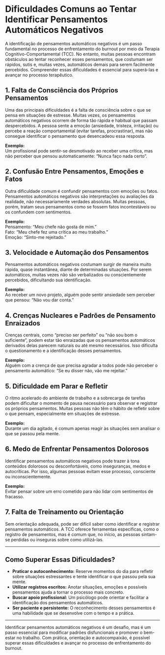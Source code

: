 # Dificuldades Comuns ao Tentar Identificar Pensamentos Automáticos Negativos

A identificação de pensamentos automáticos negativos é um passo fundamental no processo de enfrentamento do burnout por meio da Terapia Cognitivo-Comportamental (TCC). No entanto, muitas pessoas encontram obstáculos ao tentar reconhecer esses pensamentos, que costumam ser rápidos, sutis e, muitas vezes, automáticos demais para serem facilmente percebidos. Compreender essas dificuldades é essencial para superá-las e avançar no processo terapêutico.

## 1. **Falta de Consciência dos Próprios Pensamentos**

Uma das principais dificuldades é a falta de consciência sobre o que se pensa em situações de estresse. Muitas vezes, os pensamentos automáticos negativos ocorrem de forma tão rápida e habitual que passam despercebidos. A pessoa sente a emoção (ansiedade, tristeza, irritação) ou percebe a reação comportamental (evitar tarefas, procrastinar), mas não consegue identificar o pensamento que desencadeou essa resposta.

**Exemplo:**  
Um profissional pode sentir-se desmotivado ao receber uma crítica, mas não perceber que pensou automaticamente: “Nunca faço nada certo”.

## 2. **Confusão Entre Pensamentos, Emoções e Fatos**

Outra dificuldade comum é confundir pensamentos com emoções ou fatos. Pensamentos automáticos negativos são interpretações ou avaliações da realidade, não necessariamente verdades absolutas. Muitas pessoas, porém, tratam seus pensamentos como se fossem fatos incontestáveis ou os confundem com sentimentos.

**Exemplo:**  
Pensamento: “Meu chefe não gosta de mim.”  
Fato: “Meu chefe fez uma crítica ao meu trabalho.”  
Emoção: “Sinto-me rejeitado.”

## 3. **Velocidade e Automação dos Pensamentos**

Pensamentos automáticos negativos costumam surgir de maneira muito rápida, quase instantânea, diante de determinadas situações. Por serem automáticos, muitas vezes não são verbalizados ou conscientemente percebidos, dificultando sua identificação.

**Exemplo:**  
Ao receber um novo projeto, alguém pode sentir ansiedade sem perceber que pensou: “Não vou dar conta.”

## 4. **Crenças Nucleares e Padrões de Pensamento Enraizados**

Crenças centrais, como “preciso ser perfeito” ou “não sou bom o suficiente”, podem estar tão enraizadas que os pensamentos automáticos derivados delas parecem naturais ou até mesmo necessários. Isso dificulta o questionamento e a identificação desses pensamentos.

**Exemplo:**  
Alguém com a crença de que precisa agradar a todos pode não perceber o pensamento automático: “Se eu disser não, vão me rejeitar.”

## 5. **Dificuldade em Parar e Refletir**

O ritmo acelerado do ambiente de trabalho e a sobrecarga de tarefas podem dificultar o momento de pausa necessário para observar e registrar os próprios pensamentos. Muitas pessoas não têm o hábito de refletir sobre o que pensam, especialmente em situações de estresse.

**Exemplo:**  
Durante um dia agitado, é comum apenas reagir às situações sem analisar o que se passou pela mente.

## 6. **Medo de Enfrentar Pensamentos Dolorosos**

Identificar pensamentos automáticos negativos pode trazer à tona conteúdos dolorosos ou desconfortáveis, como inseguranças, medos e autocríticas. Por isso, algumas pessoas evitam esse processo, consciente ou inconscientemente.

**Exemplo:**  
Evitar pensar sobre um erro cometido para não lidar com sentimentos de fracasso.

## 7. **Falta de Treinamento ou Orientação**

Sem orientação adequada, pode ser difícil saber como identificar e registrar pensamentos automáticos. A TCC oferece ferramentas específicas, como o registro de pensamentos, mas é comum que, no início, as pessoas sintam-se perdidas ou inseguras sobre como utilizá-las.

---

## **Como Superar Essas Dificuldades?**

- **Praticar o autoconhecimento:** Reserve momentos do dia para refletir sobre situações estressantes e tente identificar o que passou pela sua mente.
- **Utilizar registros escritos:** Anotar situações, emoções e possíveis pensamentos ajuda a tornar o processo mais concreto.
- **Buscar apoio profissional:** Um psicólogo pode orientar e facilitar a identificação dos pensamentos automáticos.
- **Ser paciente e persistente:** O reconhecimento desses pensamentos é uma habilidade que se desenvolve com o tempo e a prática.

---

Identificar pensamentos automáticos negativos é um desafio, mas é um passo essencial para modificar padrões disfuncionais e promover o bem-estar no trabalho. Com prática, orientação e autocompaixão, é possível superar essas dificuldades e avançar no processo de enfrentamento do burnout.
